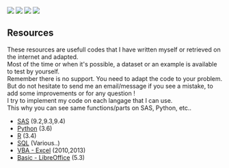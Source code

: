 ![](https://img.shields.io/badge/SAS-9.X-B34936.svg)
![](https://img.shields.io/badge/VBA-Excel-945DB7.svg)
![](https://img.shields.io/badge/Python-3.X-3572A5.svg)
![](https://img.shields.io/badge/R-3.X-198CE7.svg)

## Resources

These resources are usefull codes that I have written myself or retrieved on the internet and adapted.      
Most of the time or when it's possible, a dataset or an example is available to test by yourself.  
Remember there is no support. You need to adapt the code to your problem.  
But do not hesitate to send me an email/message if you see a mistake, to add some improvements or for any question !  
I try to implement my code on each langage that I can use.   
This why you can see same functions/parts on SAS, Python, etc..  


 - [SAS](https://github.com/NicoDupont/Resources/tree/master/SAS)  (9.2,9.3,9.4)
 - [Python](https://github.com/NicoDupont/Resources/tree/master/Python) (3.6)
 - [R](https://github.com/NicoDupont/Resources/tree/master/R) (3.4)
 - [SQL](https://github.com/NicoDupont/Resources/tree/master/SQL) (Various..)
 - [VBA - Excel](https://github.com/NicoDupont/Resources/tree/master/VBA-Excel) (2010,2013)
 - [Basic - LibreOffice](https://github.com/NicoDupont/Resources/tree/master/LibreOffice) (5.3)  
